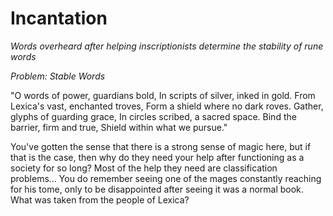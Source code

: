 # Incantation

*Words overheard after helping inscriptionists determine the stability of rune words*

*Problem: Stable Words*

"O words of power, guardians bold, In scripts of silver, inked in gold. From Lexica's vast, enchanted troves, Form a shield where no dark roves. Gather, glyphs of guarding grace, In circles scribed, a sacred space. Bind the barrier, firm and true, Shield within what we pursue."

You've gotten the sense that there is a strong sense of magic here, but if that is the case, then why do they need your help after functioning as a society for so long? Most of the help they need are classification problems... You do remember seeing one of the mages constantly reaching for his tome, only to be disappointed after seeing it was a normal book. What was taken from the people of Lexica?